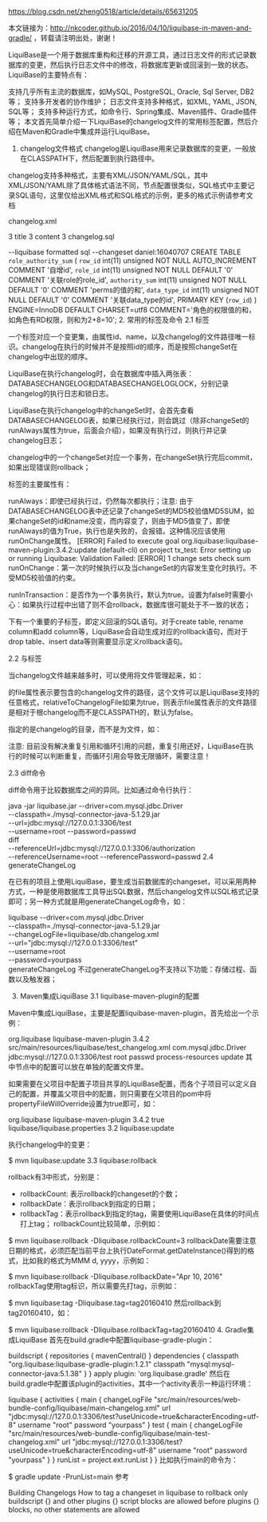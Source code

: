 https://blog.csdn.net/zheng0518/article/details/65631205

本文链接为：http://nkcoder.github.io/2016/04/10/liquibase-in-maven-and-gradle/ ，转载请注明出处，谢谢！

LiquiBase是一个用于数据库重构和迁移的开源工具，通过日志文件的形式记录数据库的变更，然后执行日志文件中的修改，将数据库更新或回滚到一致的状态。LiquiBase的主要特点有：

支持几乎所有主流的数据库，如MySQL, PostgreSQL, Oracle, Sql Server, DB2等；
支持多开发者的协作维护；
日志文件支持多种格式，如XML, YAML, JSON, SQL等；
支持多种运行方式，如命令行、Spring集成、Maven插件、Gradle插件等；
本文首先简单介绍一下LiquiBase的changelog文件的常用标签配置，然后介绍在Maven和Gradle中集成并运行LiquiBase。

1. changelog文件格式
changelog是LiquiBase用来记录数据库的变更，一般放在CLASSPATH下，然后配置到执行路径中。

changelog支持多种格式，主要有XML/JSON/YAML/SQL，其中XML/JSON/YAML除了具体格式语法不同，节点配置很类似，SQL格式中主要记录SQL语句，这里仅给出XML格式和SQL格式的示例，更多的格式示例请参考文档

changelog.xml

<changeSet id="2" author="daniel" runOnChange="true">
    <insert tableName="contest_info">
        <column name="id">3</column>
        <column name="title">title 3</column>
        <column name="content">content 3</column>
    </insert>
</changeSet>
changelog.sql

--liquibase formatted sql
--changeset daniel:16040707
CREATE TABLE `role_authority_sum` (
  `row_id` int(11) unsigned NOT NULL AUTO_INCREMENT COMMENT '自增id',
  `role_id` int(11) unsigned NOT NULL DEFAULT '0' COMMENT '关联role的role_id',
  `authority_sum` int(11) unsigned NOT NULL DEFAULT '0' COMMENT 'perms的值的和',
  `data_type_id` int(11) unsigned NOT NULL DEFAULT '0' COMMENT '关联data_type的id',
  PRIMARY KEY (`row_id`)
) ENGINE=InnoDB DEFAULT CHARSET=utf8 COMMENT='角色的权限值的和，如角色有RD权限，则和为2+8=10';
2. 常用的标签及命令
2.1 标签

一个<changeSet>标签对应一个变更集，由属性id、name，以及changelog的文件路径唯一标识。changelog在执行的时候并不是按照id的顺序，而是按照changeSet在changelog中出现的顺序。

LiquiBase在执行changelog时，会在数据库中插入两张表：DATABASECHANGELOG和DATABASECHANGELOGLOCK，分别记录changelog的执行日志和锁日志。

LiquiBase在执行changelog中的changeSet时，会首先查看DATABASECHANGELOG表，如果已经执行过，则会跳过（除非changeSet的runAlways属性为true，后面会介绍），如果没有执行过，则执行并记录changelog日志；

changelog中的一个changeSet对应一个事务，在changeSet执行完后commit，如果出现错误则rollback；

<changeSet>标签的主要属性有：

runAlways：即使已经执行过，仍然每次都执行；注意: 由于DATABASECHANGELOG表中还记录了changeSet的MD5校验值MD5SUM，如果changeSet的id和name没变，而内容变了，则由于MD5值变了，即使runAlways的值为True，执行也是失败的，会报错。这种情况应该使用runOnChange属性。
[ERROR] Failed to execute goal org.liquibase:liquibase-maven-plugin:3.4.2:update (default-cli) on project tx_test: Error setting up or running Liquibase: Validation Failed:
[ERROR] 1 change sets check sum
runOnChange：第一次的时候执行以及当changeSet的内容发生变化时执行。不受MD5校验值的约束。

runInTransaction：是否作为一个事务执行，默认为true。设置为false时需要小心：如果执行过程中出错了则不会rollback，数据库很可能处于不一致的状态；

<changeSet>下有一个重要的子标签<rollback>，即定义回滚的SQL语句。对于create table, rename column和add column等，LiquiBase会自动生成对应的rollback语句，而对于drop table、insert data等则需要显示定义rollback语句。

2.2 <include>与<includeAll>标签

当changelog文件越来越多时，可以使用<include>将文件管理起来，如：

<?xml version="1.0" encoding="utf-8"?>
<databaseChangeLog
    xmlns:xsi="http://www.w3.org/2001/XMLSchema-instance"
    xmlns="http://www.liquibase.org/xml/ns/dbchangelog"
    xsi:schemaLocation="http://www.liquibase.org/xml/ns/dbchangelog
    http://www.liquibase.org/xml/ns/dbchangelog/dbchangelog-3.1.xsd">
    <include file="logset-20160408/0001_authorization_init.sql" relativeToChangelogFile="true"/>
</databaseChangeLog>
<include>的file属性表示要包含的changelog文件的路径，这个文件可以是LiquiBase支持的任意格式，relativeToChangelogFile如果为true，则表示file属性表示的文件路径是相对于根changelog而不是CLASSPATH的，默认为false。

<includeAll>指定的是changelog的目录，而不是为文件，如：

<includeAll path="com/example/changelogs/"/>
注意: 目前<include>没有解决重复引用和循环引用的问题，重复引用还好，LiquiBase在执行的时候可以判断重复，而循环引用会导致无限循环，需要注意！

2.3 diff命令

diff命令用于比较数据库之间的异同。比如通过命令行执行：

java -jar liquibase.jar --driver=com.mysql.jdbc.Driver \
    --classpath=./mysql-connector-java-5.1.29.jar \
    --url=jdbc:mysql://127.0.0.1:3306/test \
    --username=root --password=passwd \
    diff \
    --referenceUrl=jdbc:mysql://127.0.0.1:3306/authorization \
    --referenceUsername=root --referencePassword=passwd
2.4 generateChangeLog

在已有的项目上使用LiquiBase，要生成当前数据库的changeset，可以采用两种方式，一种是使用数据库工具导出SQL数据，然后changelog文件以SQL格式记录即可；另一种方式就是用generateChangeLog命令，如：

liquibase --driver=com.mysql.jdbc.Driver \
      --classpath=./mysql-connector-java-5.1.29.jar \
      --changeLogFile=liquibase/db.changelog.xml \
      --url="jdbc:mysql://127.0.0.1:3306/test" \
      --username=root \
      --password=yourpass \
      generateChangeLog
不过generateChangeLog不支持以下功能：存储过程、函数以及触发器；

3. Maven集成LiquiBase
3.1 liquibase-maven-plugin的配置

Maven中集成LiquiBase，主要是配置liquibase-maven-plugin，首先给出一个示例：

<plugin>
  <groupId>org.liquibase</groupId>
  <artifactId>liquibase-maven-plugin</artifactId>
  <version>3.4.2</version>
  <configuration>
      <changeLogFile>src/main/resources/liquibase/test_changelog.xml</changeLogFile>
      <driver>com.mysql.jdbc.Driver</driver>
      <url>jdbc:mysql://127.0.0.1:3306/test</url>
      <username>root</username>
      <password>passwd</password>
  </configuration>
  <executions>
      <execution>
          <phase>process-resources</phase>
          <goals>
              <goal>update</goal>
          </goals>
      </execution>
  </executions>
</plugin>
其中<configuration>节点中的配置可以放在单独的配置文件里。

如果需要在父项目中配置子项目共享的LiquiBase配置，而各个子项目可以定义自己的配置，并覆盖父项目中的配置，则只需要在父项目的pom中将propertyFileWillOverride设置为true即可，如：

<plugin>
    <groupId>org.liquibase</groupId>
    <artifactId>liquibase-maven-plugin</artifactId>
    <version>3.4.2</version>
    <configuration>
        <propertyFileWillOverride>true</propertyFileWillOverride>
        <propertyFile>liquibase/liquibase.properties</propertyFile>
    </configuration>
</plugin>
3.2 liquibase:update

执行changelog中的变更：

$ mvn liquibase:update
3.3 liquibase:rollback

rollback有3中形式，分别是：

- rollbackCount: 表示rollback的changeset的个数；
- rollbackDate：表示rollback到指定的日期；
- rollbackTag：表示rollback到指定的tag，需要使用LiquiBase在具体的时间点打上tag；
rollbackCount比较简单，示例如：

$ mvn liquibase:rollback -Dliquibase.rollbackCount=3
rollbackDate需要注意日期的格式，必须匹配当前平台上执行DateFormat.getDateInstance()得到的格式，比如我的格式为MMM d, yyyy，示例如：

$ mvn liquibase:rollback -Dliquibase.rollbackDate="Apr 10, 2016"
rollbackTag使用tag标识，所以需要先打tag，示例如：

$ mvn liquibase:tag -Dliquibase.tag=tag20160410
然后rollback到tag20160410，如：

$ mvn liquibase:rollback -Dliquibase.rollbackTag=tag20160410
4. Gradle集成LiquiBase
首先在build.gradle中配置liquibase-gradle-plugin：

buildscript {
    repositories {
        mavenCentral()
    }
    dependencies {
        classpath "org.liquibase:liquibase-gradle-plugin:1.2.1"
        classpath "mysql:mysql-connector-java:5.1.38"
    }
}
apply plugin: 'org.liquibase.gradle'
然后在build.gradle中配置该plugin的activities，其中一个activity表示一种运行环境：

liquibase {
    activities {
        main {
            changeLogFile "src/main/resources/web-bundle-config/liquibase/main-changelog.xml"
            url "jdbc:mysql://127.0.0.1:3306/test?useUnicode=true&amp;characterEncoding=utf-8"
            username "root"
            password "yourpass"
        }
        test {
            main {
                changeLogFile "src/main/resources/web-bundle-config/liquibase/main-test-changelog.xml"
                url "jdbc:mysql://127.0.0.1:3306/test?useUnicode=true&amp;characterEncoding=utf-8"
                username "root"
                password "yourpass"
            }
        }
        runList = project.ext.runList
    }
}
比如执行main的命令为：

$ gradle update -PrunList=main
参考

Building Changelogs
How to tag a changeset in liquibase to rollback
only buildscript {} and other plugins {} script blocks are allowed before plugins {} blocks, no other statements are allowed